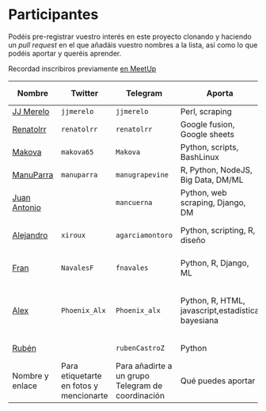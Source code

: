 # Participantes

Podéis pre-registrar vuestro interés en este proyecto clonando y
haciendo un *pull request* en el que añadáis vuestro nombres a la
lista, así como lo que podéis aportar y queréis aprender. 

Recordad inscribiros previamente [en MeetUp](https://www.meetup.com/es-ES/Granada-Geek/events/236840299/?comment_table_id=476456357&comment_table_name=event_comment)

Nombre | Twitter | Telegram | Aporta | Quiere aprender
-------| ------  | ---------| -------| --------------
[JJ Merelo](http://github.com/JJ)| `jjmerelo` | `jjmerelo`| Perl, scraping | Big data, R
[Renatolrr](http://github.com/renatolrr)| `renatolrr` | `renatolrr`| Google fusion, Google sheets | Perl6, R
[Makova](http://github.com/makova)|`makova65` | `Makova`|Python, scripts, BashLinux | Scraping
[ManuParra](http://github.com/manuparra)|`manuparra` | `manugrapevine`|R, Python, NodeJS, Big Data, DM/ML  | Scraping, GIS
[Juan Antonio](http://github.com/mancuerna)| | `mancuerna`|Python, web scraping, Django, DM  | R, Big data 
[Alejandro](http://github.com/agarciamontoro) | `xiroux` | `agarciamontoro` | Python, scripting, R, diseño | Perl, scraping, Django
[Fran](http://github.com/fnavales) | `NavalesF` | `fnavales`| Python, R, Django, ML | Big Data, Data Visualization
[Alex](https://github.com/PhoenixAlx) | `Phoenix_Alx` | `Phoenix_alx`| Python, R, HTML, javascript,estadística bayesiana | Big Data, Data Visualization, Ciencia abierta
[Rubén](http://github.com/rubenCastro)| | `rubenCastroZ`|Python | R, Big data, Scraping
Nombre y enlace | Para etiquetarte en fotos y mencionarte | Para añadirte a un grupo Telegram de coordinación | Qué puedes aportar | Qué quieres aprender



